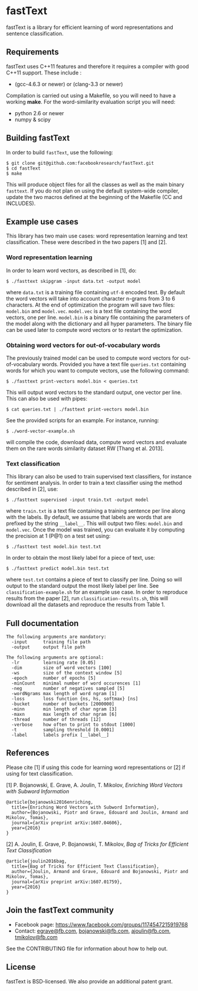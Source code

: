# fastText

fastText is a library for efficient learning of word representations and sentence classification.

## Requirements

fastText uses C++11 features and therefore it requires a compiler with good C++11 support.
These include :

* (gcc-4.6.3 or newer) or (clang-3.3 or newer)

Compilation is carried out using a Makefile, so you will need to have a working **make**.
For the word-similarity evaluation script you will need:

* python 2.6 or newer
* numpy & scipy

## Building fastText

In order to build `fastText`, use the following:

```
$ git clone git@github.com:facebookresearch/fastText.git
$ cd fastText
$ make
```

This will produce object files for all the classes as well as the main binary `fasttext`.
If you do not plan on using the default system-wide compiler, update the two macros defined at the beginning of the Makefile (CC and INCLUDES).

## Example use cases

This library has two main use cases: word representation learning and text classification.
These were described in the two papers [1] and [2].

### Word representation learning

In order to learn word vectors, as described in [1], do:

```
$ ./fasttext skipgram -input data.txt -output model
```

where `data.txt` is a training file containing `utf-8` encoded text.
By default the word vectors will take into account character n-grams from 3 to 6 characters.
At the end of optimization the program will save two files: `model.bin` and `model.vec`.
`model.vec` is a text file containing the word vectors, one per line.
`model.bin` is a binary file containing the parameters of the model along with the dictionary and all hyper parameters.
The binary file can be used later to compute word vectors or to restart the optimization.

### Obtaining word vectors for out-of-vocabulary words

The previously trained model can be used to compute word vectors for out-of-vocabulary words.
Provided you have a text file `queries.txt` containing words for which you want to compute vectors, use the following command:

```
$ ./fasttext print-vectors model.bin < queries.txt
```

This will output word vectors to the standard output, one vector per line.
This can also be used with pipes:

```
$ cat queries.txt | ./fasttext print-vectors model.bin
```

See the provided scripts for an example. For instance, running:

```
$ ./word-vector-example.sh
```

will compile the code, download data, compute word vectors and evaluate them on the rare words similarity dataset RW [Thang et al. 2013].

### Text classification

This library can also be used to train supervised text classifiers, for instance for sentiment analysis.
In order to train a text classifier using the method described in [2], use:

```
$ ./fasttext supervised -input train.txt -output model
```

where `train.txt` is a text file containing a training sentence per line along with the labels.
By default, we assume that labels are words that are prefixed by the string `__label__`.
This will output two files: `model.bin` and `model.vec`.
Once the model was trained, you can evaluate it by computing the precision at 1 (P@1) on a test set using:

```
$ ./fasttext test model.bin test.txt
```

In order to obtain the most likely label for a piece of text, use:

```
$ ./fasttext predict model.bin test.txt
```

where `test.txt` contains a piece of text to classify per line.
Doing so will output to the standard output the most likely label per line.
See `classification-example.sh` for an example use case.
In order to reproduce results from the paper [2], run `classification-results.sh`, this will download all the datasets and reproduce the results from Table 1.

## Full documentation

```
The following arguments are mandatory:
  -input      training file path
  -output     output file path

The following arguments are optional:
  -lr         learning rate [0.05]
  -dim        size of word vectors [100]
  -ws         size of the context window [5]
  -epoch      number of epochs [5]
  -minCount   minimal number of word occurences [1]
  -neg        number of negatives sampled [5]
  -wordNgrams max length of word ngram [1]
  -loss       loss function {ns, hs, softmax} [ns]
  -bucket     number of buckets [2000000]
  -minn       min length of char ngram [3]
  -maxn       max length of char ngram [6]
  -thread     number of threads [12]
  -verbose    how often to print to stdout [1000]
  -t          sampling threshold [0.0001]
  -label      labels prefix [__label__]
```

## References

Please cite [1] if using this code for learning word representations or [2] if using for text classification.

[1] P. Bojanowski, E. Grave, A. Joulin, T. Mikolov, *Enriching Word Vectors with Subword Information*

```
@article{bojanowski2016enriching,
  title={Enriching Word Vectors with Subword Information},
  author={Bojanowski, Piotr and Grave, Edouard and Joulin, Armand and Mikolov, Tomas},
  journal={arXiv preprint arXiv:1607.04606},
  year={2016}
}
```

[2] A. Joulin, E. Grave, P. Bojanowski, T. Mikolov, *Bag of Tricks for Efficient Text Classification*

```
@article{joulin2016bag,
  title={Bag of Tricks for Efficient Text Classification},
  author={Joulin, Armand and Grave, Edouard and Bojanowski, Piotr and Mikolov, Tomas},
  journal={arXiv preprint arXiv:1607.01759},
  year={2016}
}
```

## Join the fastText community

* Facebook page: https://www.facebook.com/groups/1174547215919768
* Contact: [egrave@fb.com](mailto:egrave@fb.com), [bojanowski@fb.com](mailto:bojanowski@fb.com), [ajoulin@fb.com](mailto:ajoulin@fb.com), [tmikolov@fb.com](mailto:tmikolov@fb.com)

See the CONTRIBUTING file for information about how to help out.

## License

fastText is BSD-licensed. We also provide an additional patent grant.
